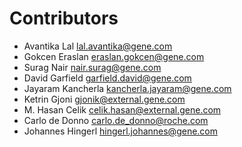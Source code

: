 # Contributors

* Avantika Lal <lal.avantika@gene.com>
* Gokcen Eraslan <eraslan.gokcen@gene.com>
* Surag Nair <nair.surag@gene.com>
* David Garfield <garfield.david@gene.com>
* Jayaram Kancherla <kancherla.jayaram@gene.com>
* Ketrin Gjoni <gjonik@external.gene.com>
* M. Hasan Celik <celik.hasan@external.gene.com>
* Carlo de Donno <carlo.de_donno@roche.com>
* Johannes Hingerl <hingerl.johannes@gene.com>
